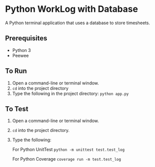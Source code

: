 # Python WorkLog with Database
A Python terminal application that uses a database to store timesheets.

## Prerequisites
- Python 3
- Peewee

## To Run
1. Open a command-line or terminal window.
2. `cd` into the project directory
3. Type the following in the project directory:
    `python app.py`

## To Test
1. Open a command-line or terminal window.
2. `cd` into the project directory.
3. Type the following:

    For Python UnitTest
    `python -m unittest test.test_log`
    
    For Python Coverage
    `coverage run -m test.test_log`
    
